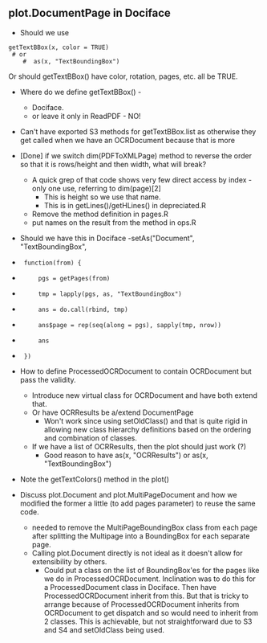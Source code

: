 ## plot.DocumentPage in Dociface
+  Should we use
```
getTextBBox(x, color = TRUE)
 # or
    #  as(x, "TextBoundingBox")
```
  Or should getTextBBox() have color, rotation, pages, etc. all be TRUE.
  
  
+ Where do we define getTextBBox() - 
  + Dociface.  
  + or leave it only in ReadPDF - NO!
  

+ Can't have exported S3 methods for getTextBBox.list  as otherwise they get called when we have an
  OCRDocument
   because that is more 

+ [Done] if we switch dim(PDFToXMLPage) method to reverse the order so that it is rows/height and then
  width, what will break?
  + A quick grep of that code shows very few direct access by index - only one use, referring to
    dim(page)[2]
	+ This is height so we use that name.
	+ This is in getLines()/getHLines() in depreciated.R
  + Remove the method definition in pages.R
  + put names on the result from the method in ops.R


+ Should we have this in Dociface
-setAs("Document", "TextBoundingBox",
-      function(from) {
-          pgs = getPages(from)
-          tmp = lapply(pgs, as, "TextBoundingBox")
-          ans = do.call(rbind, tmp)
-          ans$page = rep(seq(along = pgs), sapply(tmp, nrow))
-          ans
-      })


+ How to define ProcessedOCRDocument to contain OCRDocument 
  but pass the validity.
   + Introduce new virtual class for OCRDocument and have both extend that.
   + Or have OCRResults be a/extend DocumentPage
      + Won't work since using setOldClass() and that is quite rigid in allowing new class
        hierarchy definitions based on the ordering and combination of classes.
   +  If we have a list of OCRResults, then the plot should just work (?)
      + Good reason to have as(x, "OCRResults") or as(x, "TextBoundingBox")
+ Note the getTextColors() method in the plot()


+ Discuss plot.Document and plot.MultiPageDocument and how we modified the former a little
 (to add pages parameter) to reuse the same code.
  + needed to remove the MultiPageBoundingBox class from each page after splitting the Multipage
    into a BoundingBox for each separate page.
  + Calling plot.Document directly is not ideal as it doesn't allow for extensibility by others.
    + Could put a class on the list of BoundingBox'es for the pages like we do in
      ProcessedOCRDocument.
	  Inclination was to do this for a ProcessedDocument class in Dociface.
	  Then have ProcessedOCRDocument inherit from this. But that is tricky to arrange
	  because of ProcessedOCRDocument inherits from OCRDocument to get dispatch and so would need
	  to inherit from 2 classes.  This is achievable, but not straightforward due to S3 and S4
	  and setOldClass being used.
